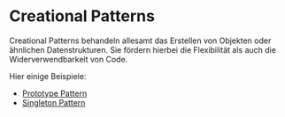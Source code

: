 # Creational Patterns

Creational Patterns behandeln allesamt das Erstellen von Objekten oder ähnlichen Datenstrukturen. Sie fördern hierbei die Flexibilität als auch die Widerverwendbarkeit von Code.

Hier einige Beispiele:

- [Prototype Pattern](/module-6/creational-patterns/prototype)
- [Singleton Pattern](/module-6/creational-patterns/singleton)

